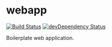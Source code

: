 # webapp

[![Build Status](https://travis-ci.org/CreaturePhil/webapp.svg)](https://travis-ci.org/CreaturePhil/webapp)
[![devDependency Status](https://david-dm.org/creaturephil/webapp/dev-status.svg)](https://david-dm.org/creaturephil/webapp#info=devDependencies)

Boilerplate web application.
